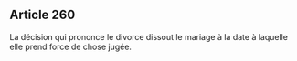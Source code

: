 Article 260
----
La décision qui prononce le divorce dissout le mariage à la date à laquelle elle
prend force de chose jugée.
